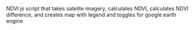 NDVI js script that takes satelite imagery, calculates NDVI, calculates NDVI difference, and creates map with legend and toggles for google earth engine

